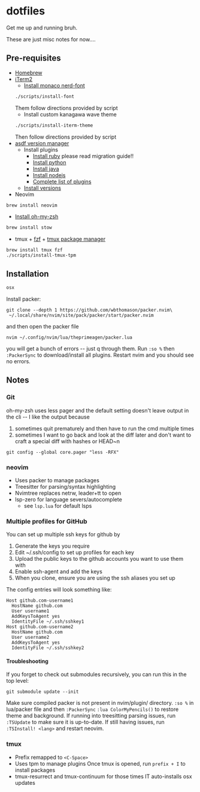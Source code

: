 # dotfiles
Get me up and running bruh.

These are just misc notes for now....

## Pre-requisites

* [Homebrew](https://docs.brew.sh/Installation)
* [iTerm2](https://iterm2.com/downloads.html)
    * [Install monaco nerd-font](https://github.com/Karmenzind/monaco-nerd-fonts)
    ```zsh
    ./scripts/install-font
    ```
    Them follow directions provided by script
    * Install custom kanagawa wave theme
    ```zsh
    ./scripts/install-iterm-theme
    ```
    Then follow directions provided by script
* [asdf version manager](https://asdf-vm.com/guide/getting-started.html)
    * Install plugins
        * [Install ruby](https://github.com/asdf-vm/asdf-ruby) please read migration guide!!
        * [Install python](https://github.com/asdf-community/asdf-python)
        * [Install java](https://github.com/halcyon/asdf-java)
        * [Install nodejs](https://github.com/asdf-vm/asdf-nodejs)
        * [Complete list of plugins](https://github.com/asdf-vm/asdf-plugins?tab=readme-ov-file)
    * [Install versions](https://asdf-vm.com/manage/versions.html)
* Neovim
```zsh
brew install neovim
```
* [Install oh-my-zsh](https://ohmyz.sh/#install)
```zsh
brew install stow
```
* tmux + [fzf](https://github.com/junegunn/fzf) + [tmux package manager](https://github.com/tmux-plugins/tpm)
```
brew install tmux fzf
./scripts/install-tmux-tpm
```

## Installation

```zsh
osx
```

Install packer:
```
git clone --depth 1 https://github.com/wbthomason/packer.nvim\
 ~/.local/share/nvim/site/pack/packer/start/packer.nvim
 ```
and then open the packer file
```
nvim ~/.config/nvim/lua/theprimeagen/packer.lua
```
you will get a bunch of errors -- just q through them.
Run `:so %` then `:PackerSync` to download/install all plugins.
Restart nvim and you should see no errors.

## Notes

### Git

oh-my-zsh uses less pager and the default setting doesn't leave output in the cli -- I like the output because
1. sometimes quit prematurely and then have to run the cmd multiple times
2. sometimes I want to go back and look at the diff later and don't want to craft a special diff with hashes or HEAD~n

```
git config --global core.pager "less -RFX"
```

### neovim

- Uses packer to manage packages
- Treesitter for parsing/syntax highlighting
- Nvimtree replaces netrw, leader+tt to open
- lsp-zero for language severs/autocomplete
    - see `lsp.lua` for default lsps

### Multiple profiles for GitHub

You can set up multiple ssh keys for github by
1. Generate the keys you require
2. Edit ~/.ssh/config to set up profiles for each key
3. Upload the public keys to the github accounts you want to use them with
4. Enable ssh-agent and add the keys
5. When you clone, ensure you are using the ssh aliases you set up

The config entries will look something like:
```
Host github.com-username1
  HostName github.com
  User username1
  AddKeysToAgent yes
  IdentityFile ~/.ssh/sshkey1
Host github.com-username2
  HostName github.com
  User username2
  AddKeysToAgent yes
  IdentityFile ~/.ssh/sshkey2
```

#### Troubleshooting

If you forget to check out submodules recursively, you can run this in the top level:
```
git submodule update --init
```
Make sure compiled packer is not present in nvim/plugin/ directory.
`:so %` in lua/packer file and then `:PackerSync`
`:lua ColorMyPencils()` to restore theme and background.
If running into treesitting parsing issues, run `:TSUpdate` to make sure it is up-to-date.
If still having issues, run `:TSInstall! <lang>` and restart neovim.

### tmux

- Prefix remapped to `<C-Space>`
- Uses tpm to manage plugins
Once tmux is opened, run `prefix + I` to install packages
- tmux-resurrect and tmux-continuum for those times IT auto-installs osx updates
